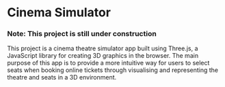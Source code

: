 # Cinema Simulator

### Note: This project is still under construction

This project is a cinema theatre simulator app built using Three.js, a JavaScript library for creating 3D graphics in the browser. The main purpose of this app is to provide a more intuitive way for users to select seats when booking online tickets through visualising and representing the theatre and seats in a 3D environment.